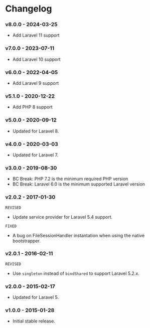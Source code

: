 # Changelog

### v8.0.0 - 2024-03-25

- Add Laravel 11 support

### v7.0.0 - 2023-07-11

- Add Laravel 10 support

### v6.0.0 - 2022-04-05

- Add Laravel 9 support

### v5.1.0 - 2020-12-22

- Add PHP 8 support

### v5.0.0 - 2020-09-12

- Updated for Laravel 8.

### v4.0.0 - 2020-03-03

- Updated for Laravel 7.

### v3.0.0 - 2019-08-30

- BC Break: PHP 7.2 is the minimum required PHP version
- BC Break: Laravel 6.0 is the minimum supported Laravel version

### v2.0.2 - 2017-01-30

`REVISED`

- Update service provider for Laravel 5.4 support.

`FIXED`

- A bug on FileSessionHandler instantation when using the native bootstrapper.

### v2.0.1 - 2016-02-11

`REVISED`

- Use `singleton` instead of `bindShared` to support Laravel 5.2.x.

### v2.0.0 - 2015-02-17

- Updated for Laravel 5.

### v1.0.0 - 2015-01-28

- Initial stable release.
